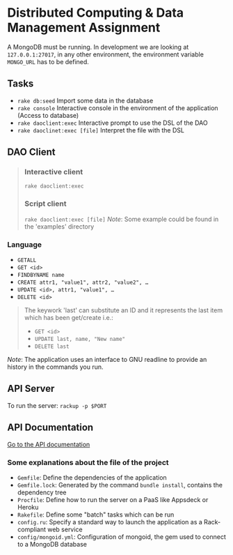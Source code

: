 Distributed Computing & Data Management Assignment
=================================================

A MongoDB must be running. In development we are looking at `127.0.0.1:27017`,
in any other environment, the environment variable `MONGO_URL` has to be defined.

Tasks
-----

* `rake db:seed` Import some data in the database
* `rake console` Interactive console in the environment of the application (Access to database)
* `rake daoclient:exec` Interactive prompt to use the DSL of the DAO
* `rake daoclinet:exec [file]` Interpret the file with the DSL

DAO Client
----------

> ### Interactive client
> `rake daoclient:exec`
> ### Script client
> `rake daoclient:exec [file]`
> _Note_: Some example could be found in the 'examples' directory

### Language

* `GETALL`
* `GET <id>`
* `FINDBYNAME name`
* `CREATE attr1, "value1", attr2, "value2", …`
* `UPDATE <id>, attr1, "value1", …`
* `DELETE <id>`

> The keywork 'last' can substitute an ID and it represents the last item which has been get/create
> i.e.:
> * `GET <id>`
> * `UPDATE last, name, "New name"`
> * `DELETE last`

_Note_: The application uses an interface to GNU readline to provide an history in the commands
you run.

API Server
----------

To run the server: `rackup -p $PORT`

API Documentation
-----------------

[Go to the API documentation](../master/doc/api.md)

### Some explanations about the file of the project

* `Gemfile`: Define the dependencies of the application
* `Gemfile.lock`: Generated by the command `bundle install`, contains the dependency tree
* `Procfile`: Define how to run the server on a PaaS like Appsdeck or Heroku
* `Rakefile`: Define some "batch" tasks which can be run
* `config.ru`: Specify a standard way to launch the application as a Rack-compliant web service
* `config/mongoid.yml`: Configuration of mongoid, the gem used to connect to a MongoDB database
